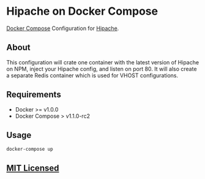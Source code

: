 # Hipache on Docker Compose

[Docker Compose](https://github.com/docker/fig) Configuration for
[Hipache](https://github.com/hipache/hipache).

## About

This configuration will crate one container with the latest version of Hipache
on NPM, inject your Hipache config, and listen on port 80. It will also create a
separate Redis container which is used for VHOST configurations.

## Requirements

* Docker >= v1.0.0
* Docker Compose > v1.1.0-rc2

## Usage

```
docker-compose up
```

## [MIT Licensed](https://github.com/Turistforeningen/hipache/blob/master/LICENSE)

